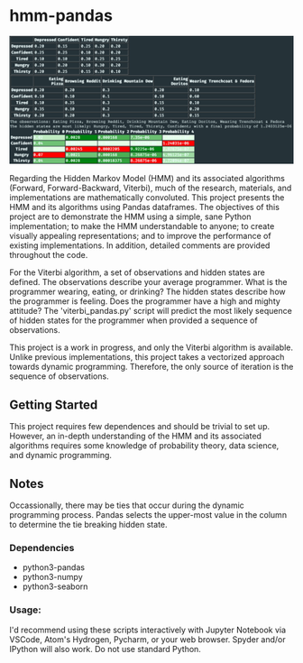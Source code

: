 # hmm-pandas

![alt text](https://raw.githubusercontent.com/summonholmes/hmm-pandas/master/tables_output.png)

Regarding the Hidden Markov Model (HMM) and its associated algorithms (Forward, Forward-Backward, Viterbi), much of the research, materials, and implementations are mathematically convoluted.  This project presents the HMM and its algorithms using Pandas dataframes.  The objectives of this project are to demonstrate the HMM using a simple, sane Python implementation; to make the HMM understandable to anyone; to create visually appealing representations; and to improve the performance of existing implementations.  In addition, detailed comments are provided throughout the code.

For the Viterbi algorithm, a set of observations and hidden states are defined.  The observations describe your average programmer.  What is the programmer wearing, eating, or drinking?  The hidden states describe how the programmer is feeling.  Does the programmer have a high and mighty attitude?  The 'viterbi_pandas.py' script will predict the most likely sequence of hidden states for the programmer when provided a sequence of observations.

This project is a work in progress, and only the Viterbi algorithm is available.  Unlike previous implementations, this project takes a vectorized approach towards dynamic programming.  Therefore, the only source of iteration is the sequence of observations.

## Getting Started
This project requires few dependences and should be trivial to set up.  However, an in-depth understanding of the HMM and its associated algorithms requires some knowledge of probability theory, data science, and dynamic programming.

## Notes
Occassionally, there may be ties that occur during the dynamic programming process.  Pandas selects the upper-most value in the column to determine the tie breaking hidden state.

### Dependencies
* python3-pandas
* python3-numpy
* python3-seaborn

### Usage:
I'd recommend using these scripts interactively with Jupyter Notebook via VSCode, Atom's Hydrogen, Pycharm, or your web browser.  Spyder and/or IPython will also work.  Do not use standard Python.
